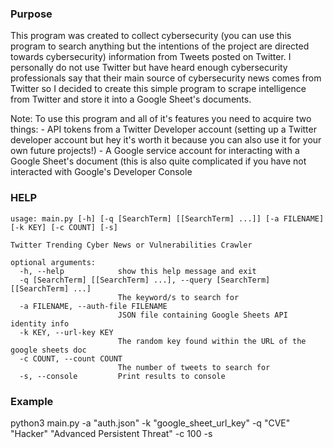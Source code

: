 ### Purpose

This program was created to collect cybersecurity (you can use this program to search anything but the intentions of the project are directed towards cybersecurity) information from Tweets posted on Twitter. I personally do not use Twitter but have heard enough cybersecurity professionals say that their main source of cybersecurity news comes from Twitter so I decided to create this simple program to scrape intelligence from Twitter and store it into a Google Sheet's documents.

Note: To use this program and all of it's features you need to acquire two things:
    - API tokens from a Twitter Developer account (setting up a Twitter developer account but hey it's worth it because you can also use it for your own future projects!)
    - A Google service account for interacting with a Google Sheet's document (this is also quite complicated if you have not interacted with Google's Developer Console

### HELP
```
usage: main.py [-h] [-q [SearchTerm] [[SearchTerm] ...]] [-a FILENAME] [-k KEY] [-c COUNT] [-s]

Twitter Trending Cyber News or Vulnerabilities Crawler

optional arguments:
  -h, --help            show this help message and exit
  -q [SearchTerm] [[SearchTerm] ...], --query [SearchTerm] [[SearchTerm] ...]
                        The keyword/s to search for
  -a FILENAME, --auth-file FILENAME
                        JSON file containing Google Sheets API identity info
  -k KEY, --url-key KEY
                        The random key found within the URL of the google sheets doc
  -c COUNT, --count COUNT
                        The number of tweets to search for
  -s, --console         Print results to console
```

### Example

python3 main.py -a "auth.json" -k "google_sheet_url_key" -q "CVE" "Hacker" "Advanced Persistent Threat" -c 100 -s
